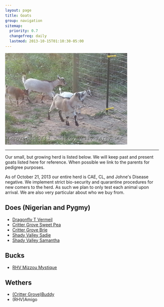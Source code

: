 ```yaml
---
layout: page
title: Goats
group: navigation
sitemap:
  priority: 0.7
  changefreq: daily
  lastmod: 2013-10-15T01:10:30-05:00
---
```


<img src="/images/goats/Group/1.jpg" alt="Goats " class="pic"/>

<hr>

Our small, but growing herd is listed below. We will keep past and 
present goats listed here for reference. When possible we link to
the parents for pedigree purposes.

As of October 21, 2013 our entire herd is CAE, CL, and Johne's Disease
negative. We implement strict bio-security and quarantine procedures
for new comers to the herd. As such we plan to only test each animal
upon arrival.  We are also very particular about who we buy from.

## Does (Nigerian and Pygmy)

* [Dragonfly T Vermeil](/goats/Dragonfly_T_Vermeil)
* [Critter Grove Sweet Pea](/goats/Critter-Grove-Sweet-Pea)
* [Critter Grove Brie](/goats/Critter-Grove-Brie)
* [Shady Valley Sadie](/goats/Shady-Valley-Sadie)
* [Shady Valley Samantha](/goats/Shady-Valley-Samantha)

## Bucks

* [RHV Mizzou Mystique](/goats/RHV_Mizzou_Mystique)

## Wethers

* [(Critter Grove)Buddy](/goats/Buddy)
* (RHV)Amigo
